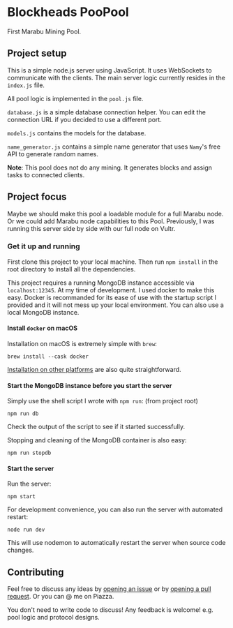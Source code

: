 # Blockheads PooPool

First Marabu Mining Pool.

## Project setup

This is a simple node.js server using JavaScript. It uses WebSockets to communicate with the clients. The main server logic currently resides in the `index.js` file.

All pool logic is implemented in the `pool.js` file.

`database.js` is a simple database connection helper. You can edit the connection URL if you decided to use a different port.

`models.js` contains the models for the database.

`name_generator.js` contains a simple name generator that uses `Namy`'s free API to generate random names.

**Note**: This pool does not do any mining. It generates blocks and assign tasks to connected clients.

## Project focus

Maybe we should make this pool a loadable module for a full Marabu node. Or we could add Marabu node capabilities to this Pool. Previously, I was running this server side by side with our full node on Vultr.

### Get it up and running

First clone this project to your local machine. Then run `npm install` in the root directory to install all the dependencies.

This project requires a running MongoDB instance accessible via `localhost:12345`. At my time of development. I used docker to make this easy. Docker is recommanded for its ease of use with the startup script I provided and it will not mess up your local environment. You can also use a local MongoDB instance.

#### Install `docker` on macOS

Installation on macOS is extremely simple with `brew`:

```shell
brew install --cask docker
```

[Installation on other platforms](https://docs.docker.com/get-started/) are also quite straightforward.

#### Start the MongoDB instance before you start the server

Simply use the shell script I wrote with `npm run`: (from project root)

```shell
npm run db
```

Check the output of the script to see if it started successfully.

Stopping and cleaning of the MongoDB container is also easy:

```shell
npm run stopdb
```

#### Start the server

Run the server:

```shell
npm start
```

For development convenience, you can also run the server with automated restart:

```shell
node run dev
```

This will use nodemon to automatically restart the server when source code changes.

## Contributing

Feel free to discuss any ideas by [opening an issue](https://github.com/EthanGeekFan/poopool/issues/new) or by [opening a pull request](https://github.com/EthanGeekFan/poopool/pulls). Or you can @ me on Piazza.

You don't need to write code to discuss! Any feedback is welcome! e.g. pool logic and protocol designs.
